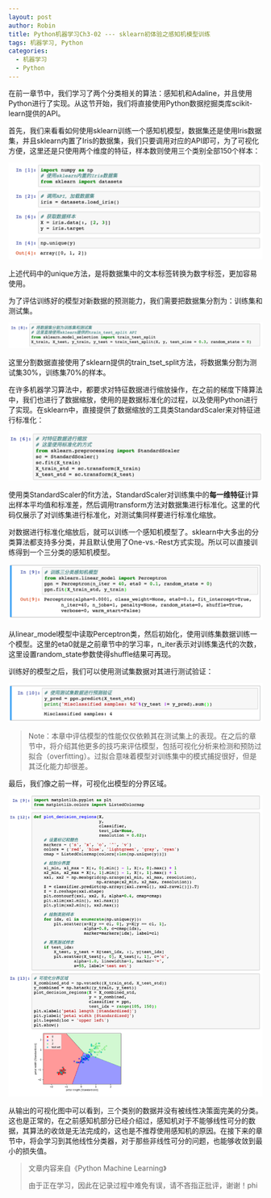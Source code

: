 ```yaml
---
layout: post
author: Robin
title: Python机器学习Ch3-02 --- sklearn初体验之感知机模型训练
tags: 机器学习, Python
categories:
  - 机器学习 
  - Python
---
```


在前一章节中，我们学习了两个分类相关的算法：感知机和Adaline，并且使用Python进行了实现。从这节开始，我们将直接使用Python数据挖掘类库scikit-learn提供的API。


首先，我们来看看如何使用sklearn训练一个感知机模型，数据集还是使用Iris数据集，并且sklearn内置了Iris的数据集，我们只要调用对应的API即可，为了可视化方便，这里还是只使用两个维度的特征，样本数则使用三个类别全部150个样本：

![](/assets/load_iris.png)

上述代码中的unique方法，是将数据集中的文本标签转换为数字标签，更加容易使用。

为了评估训练好的模型对新数据的预测能力，我们需要把数据集分割为：训练集和测试集。

![](/assets/train-test-split.png)

这里分割数据直接使用了sklearn提供的train_tset_split方法，将数据集分割为测试集30%，训练集70%的样本。

在许多机器学习算法中，都要求对特征数据进行缩放操作，在之前的梯度下降算法中，我们也进行了数据缩放，使用的是数据标准化的过程，以及使用Python进行了实现。在sklearn中，直接提供了数据缩放的工具类StandardScaler来对特征进行标准化：

![](/assets/standard-scaler.png)

使用类StandardScaler的fit方法，StandardScaler对训练集中的**每一维特征**计算出样本平均值和标准差，然后调用transform方法对数据集进行标准化。这里的代码仅展示了对训练集进行标准化，对测试集同样要进行标准化缩放。

对数据进行标准化缩放后，就可以训练一个感知机模型了。sklearn中大多出的分类算法都支持多分类，并且默认使用了One-vs.-Rest方式实现。所以可以直接训练得到一个三分类的感知机模型。

![](/assets/multiclass-perceptron.png)

从linear_model模型中读取Perceptron类，然后初始化，使用训练集数据训练一个模型。这里的eta0就是之前章节中的学习率，n_iter表示对训练集迭代的次数，这里设置random_state参数使得shuffle结果可再现。

训练好的模型之后，我们可以使用测试集数据对其进行测试验证：

![](/assets/multiclass-predict.png)

> Note：本章中评估模型的性能仅仅依赖其在测试集上的表现。在之后的章节中，将介绍其他更多的技巧来评估模型，包括可视化分析来检测和预防过拟合（overfitting）。过拟合意味着模型对训练集中的模式捕捉很好，但是其泛化能力却很差。

最后，我们像之前一样，可视化出模型的分界区域。

![](/assets/sklearn_result_plot.png)

从输出的可视化图中可以看到，三个类别的数据并没有被线性决策面完美的分类。这也是正常的，在之前感知机部分已经介绍过，感知机对于不能够线性可分的数据，其算法的收敛是无法完成的，这也是不推荐使用感知机的原因。在接下来的章节中，将会学习到其他线性分类器，对于那些非线性可分的问题，也能够收敛到最小的损失值。


> 文章内容来自《Python Machine Learning》
> 
> 由于正在学习，因此在记录过程中难免有误，请不吝指正批评，谢谢！phi